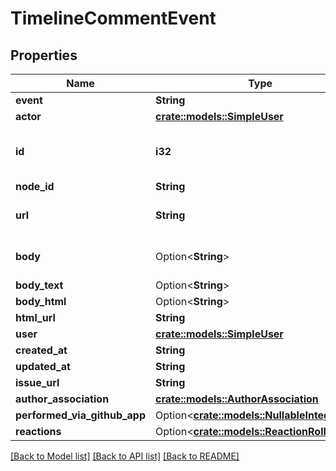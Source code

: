 # TimelineCommentEvent

## Properties

Name | Type | Description | Notes
------------ | ------------- | ------------- | -------------
**event** | **String** |  | 
**actor** | [**crate::models::SimpleUser**](simple-user.md) |  | 
**id** | **i32** | Unique identifier of the issue comment | 
**node_id** | **String** |  | 
**url** | **String** | URL for the issue comment | 
**body** | Option<**String**> | Contents of the issue comment | [optional]
**body_text** | Option<**String**> |  | [optional]
**body_html** | Option<**String**> |  | [optional]
**html_url** | **String** |  | 
**user** | [**crate::models::SimpleUser**](simple-user.md) |  | 
**created_at** | **String** |  | 
**updated_at** | **String** |  | 
**issue_url** | **String** |  | 
**author_association** | [**crate::models::AuthorAssociation**](author-association.md) |  | 
**performed_via_github_app** | Option<[**crate::models::NullableIntegration**](nullable-integration.md)> |  | [optional]
**reactions** | Option<[**crate::models::ReactionRollup**](reaction-rollup.md)> |  | [optional]

[[Back to Model list]](../README.md#documentation-for-models) [[Back to API list]](../README.md#documentation-for-api-endpoints) [[Back to README]](../README.md)


